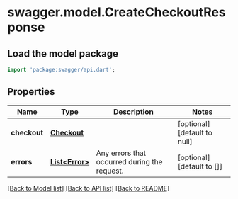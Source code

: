 # swagger.model.CreateCheckoutResponse

## Load the model package
```dart
import 'package:swagger/api.dart';
```

## Properties
Name | Type | Description | Notes
------------ | ------------- | ------------- | -------------
**checkout** | [**Checkout**](Checkout.md) |  | [optional] [default to null]
**errors** | [**List&lt;Error&gt;**](Error.md) | Any errors that occurred during the request. | [optional] [default to []]

[[Back to Model list]](../README.md#documentation-for-models) [[Back to API list]](../README.md#documentation-for-api-endpoints) [[Back to README]](../README.md)

